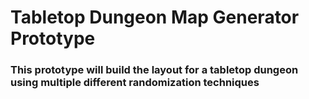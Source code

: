# Tabletop Dungeon Map Generator Prototype
### This prototype will build the layout for a tabletop dungeon using multiple different randomization techniques


